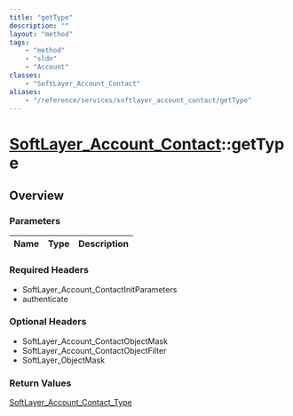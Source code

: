 ```yaml
---
title: "getType"
description: ""
layout: "method"
tags:
    - "method"
    - "sldn"
    - "Account"
classes:
    - "SoftLayer_Account_Contact"
aliases:
    - "/reference/services/softlayer_account_contact/getType"
---
```

# [SoftLayer_Account_Contact](/reference/services/SoftLayer_Account_Contact)::getType




## Overview 


### Parameters 
|Name | Type | Description |
| --- | --- | --- |


### Required Headers
* SoftLayer_Account_ContactInitParameters
* authenticate

### Optional Headers
* SoftLayer_Account_ContactObjectMask
* SoftLayer_Account_ContactObjectFilter
* SoftLayer_ObjectMask

### Return Values
<a href='/reference/datatypes/SoftLayer_Account_Contact_Type'>SoftLayer_Account_Contact_Type </a>

